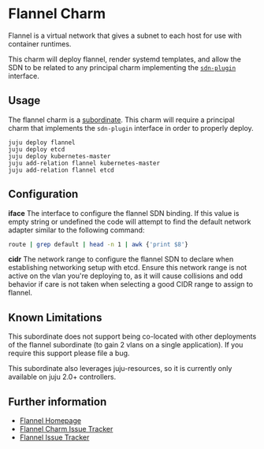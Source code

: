 # Flannel Charm

Flannel is a virtual network that gives a subnet to each host for use with
container runtimes.

This charm will deploy flannel, render systemd templates, and allow the SDN
to be related to any principal charm implementing the
[`sdn-plugin`](https://github.com/juju-solutions/interface-sdn-plugin) interface.


## Usage

The flannel charm is a
[subordinate](https://jujucharms.com/docs/stable/authors-subordinate-services).
This charm will require a principal charm that implements the `sdn-plugin`
interface in order to properly deploy.

```
juju deploy flannel
juju deploy etcd
juju deploy kubernetes-master
juju add-relation flannel kubernetes-master
juju add-relation flannel etcd
```

## Configuration

**iface** The interface to configure the flannel SDN binding. If this value is
empty string or undefined the code will attempt to find the default network
adapter similar to the following command:  
```bash
route | grep default | head -n 1 | awk {'print $8'}
```

**cidr** The network range to configure the flannel SDN to declare when
establishing networking setup with etcd. Ensure this network range is not active
on the vlan you're deploying to, as it will cause collisions and odd behavior
if care is not taken when selecting a good CIDR range to assign to flannel.


## Known Limitations

This subordinate does not support being co-located with other deployments of
the flannel subordinate (to gain 2 vlans on a single application). If you
require this support please file a bug.

This subordinate also leverages juju-resources, so it is currently only available
on juju 2.0+ controllers.


## Further information

- [Flannel Homepage](https://coreos.com/flannel/docs/latest/flannel-config.html)
- [Flannel Charm Issue Tracker]()
- [Flannel Issue Tracker]()
